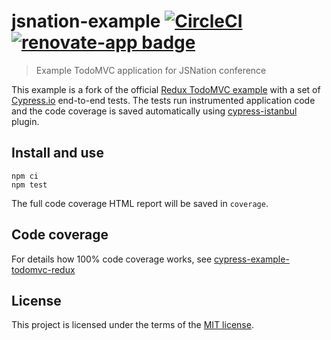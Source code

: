 # jsnation-example [![CircleCI](https://circleci.com/gh/cypress-io/jsnation-example.svg?style=svg)](https://circleci.com/gh/cypress-io/jsnation-example) [![renovate-app badge][renovate-badge]][renovate-app]
> Example TodoMVC application for JSNation conference

This example is a fork of the official [Redux TodoMVC example](https://github.com/reduxjs/redux/tree/master/examples/todomvc) with a set of [Cypress.io](https://www.cypress.io) end-to-end tests. The tests run instrumented application code and the code coverage is saved automatically using [cypress-istanbul](https://github.com/cypress-io/cypress-istanbul) plugin.

## Install and use

```shell
npm ci
npm test
```

The full code coverage HTML report will be saved in `coverage`.

## Code coverage

For details how 100% code coverage works, see [cypress-example-todomvc-redux](https://github.com/cypress-io/cypress-example-todomvc-redux)

## License

This project is licensed under the terms of the [MIT license](/LICENSE.md).

[renovate-badge]: https://img.shields.io/badge/renovate-app-blue.svg
[renovate-app]: https://renovateapp.com/
